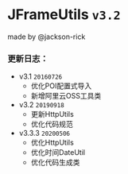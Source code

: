 # JFrameUtils `v3.2`
made by @jackson-rick   <br>

### 更新日志：
* v3.1 `20160726`
    * 优化POI配置式导入
    * 新增阿里云OSS工具类
* v3.2 `20190918`
    * 更新HttpUtils
    * 优化代码规范
* v3.3.3 `20200506`
    * 优化HttpUtils
    * 优化时间DateUtil
    * 优化代码生成类